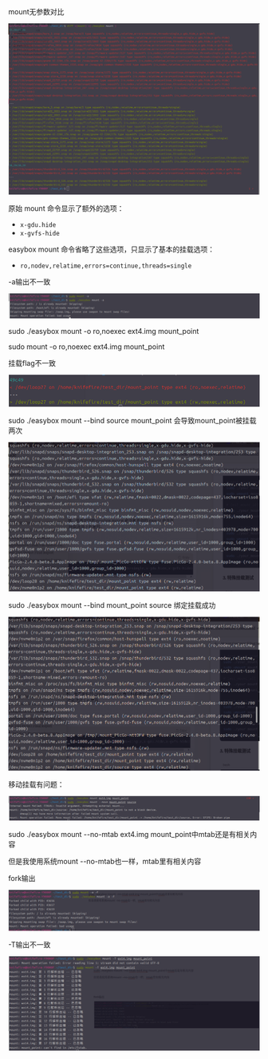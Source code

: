 mount无参数对比

![image-20241030191106301](https://raw.githubusercontent.com/jason-hue/plct/main/imagesimage-20241030191106301.png)

原始 mount 命令显示了额外的选项：

- `x-gdu.hide`
- `x-gvfs-hide`

 easybox mount 命令省略了这些选项，只显示了基本的挂载选项：

- `ro,nodev,relatime,errors=continue,threads=single`









 -a输出不一致

![image-20241030194122489](https://raw.githubusercontent.com/jason-hue/plct/main/imagesimage-20241030194122489.png)









sudo ./easybox mount -o ro,noexec ext4.img mount_point

sudo mount -o ro,noexec ext4.img mount_point 

挂载flag不一致

![image-20241030194333229](https://raw.githubusercontent.com/jason-hue/plct/main/imagesimage-20241030194333229.png)









sudo ./easybox mount --bind  source mount_point 会导致mount_point被挂载两次

![image-20241030195049200](https://raw.githubusercontent.com/jason-hue/plct/main/imagesimage-20241030195049200.png)

sudo ./easybox mount --bind mount_point source 绑定挂载成功

![image-20241030195119837](https://raw.githubusercontent.com/jason-hue/plct/main/imagesimage-20241030195119837.png)





移动挂载有问题：

![image-20241030195327686](https://raw.githubusercontent.com/jason-hue/plct/main/imagesimage-20241030195327686.png)





sudo ./easybox mount --no-mtab ext4.img mount_point中mtab还是有相关内容

但是我使用系统mount --no-mtab也一样，mtab里有相关内容





fork输出

![image-20241030200207304](https://raw.githubusercontent.com/jason-hue/plct/main/imagesimage-20241030200207304.png)







-T输出不一致

![image-20241030200807800](https://raw.githubusercontent.com/jason-hue/plct/main/imagesimage-20241030200807800.png)